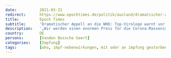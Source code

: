 ```yaml
---
date:          2021-03-21
redirect:      https://www.epochtimes.de/politik/ausland/dramatischer-appell-an-die-who-top-virologe-warnt-vor-massensterben-durch-corona-impfungen-a3473412.html
title:         Epoch Times
subtitle:      'Dramatischer Appell an die WHO: Top-Virologe warnt vor Massensterben durch Corona-Impfungen'
description:   '„Wir werden einen enormen Preis für die Corona-Massenimpfkampagne zahlen“, sagt ein führender Virologe und Impfentwickler. Er fordert die WHO auf, die Impfkampagnen weltweit „sofort“ zu stoppen.'
country:       DE
persons:       [Vanden Bossche Geert]
categories:    [Impfung]
tags:          [who, impf-nebenwirkungen, mit oder an impfung gestorben, impf-stopp]
---
```

